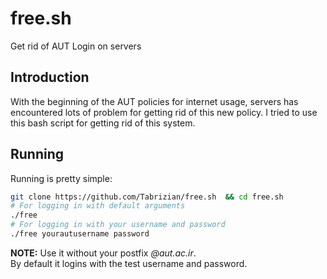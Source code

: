 # free.sh
 Get rid of AUT Login on servers
## Introduction
With the beginning of the AUT policies for internet usage, servers has encountered lots of problem for getting 
rid of this new policy. I tried to use this bash script for getting rid of this system.


## Running
Running is pretty simple:  
```sh
git clone https://github.com/Tabrizian/free.sh  && cd free.sh
# For logging in with default arguments
./free
# For logging in with your username and password
./free yourautusername password
```
**NOTE:** Use it without your postfix *@aut.ac.ir*.  
By default it logins with the test username and password.
